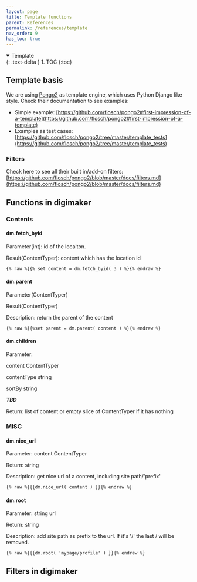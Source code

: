 ```yaml
---
layout: page
title: Template functions
parent: References
permalink: /references/template
nav_order: 9
has_toc: true
---
```


<details open markdown="block">
  <summary>
    Template
  </summary>
  {: .text-delta }
1. TOC
{:toc}
</details>

## Template basis

We are using [Pongo2](https://github.com/flosch/pongo2) as template engine, which uses Python Django like style. Check their documentation to see examples:
 - Simple example: [https://github.com/flosch/pongo2#first-impression-of-a-template](https://github.com/flosch/pongo2#first-impression-of-a-template)
 - Examples as test cases: [https://github.com/flosch/pongo2/tree/master/template_tests](https://github.com/flosch/pongo2/tree/master/template_tests)

### Filters
Check here to see all their built in/add-on filters: [https://github.com/flosch/pongo2/blob/master/docs/filters.md](https://github.com/flosch/pongo2/blob/master/docs/filters.md)


## Functions in digimaker

### Contents

#### dm.fetch_byid
Parameter(int): id of the locaiton. 

Result(ContentTyper): content which has the location id
```
{% raw %}{% set content = dm.fetch_byid( 3 ) %}{% endraw %}
```


#### dm.parent
Parameter(ContentTyper)

Result(ContentTyper)

Description: return the parent of the content
```
{% raw %}{%set parent = dm.parent( content ) %}{% endraw %}
```

#### dm.children
Parameter: 

content ContentTyper

contentType string

sortBy string

***TBD***

Return: list of content or empty slice of ContentTyper if it has nothing


### MISC

#### dm.nice_url
Parameter: content ContentTyper

Return: string

Description: get nice url of a content, including site path/'prefix'

```
{% raw %}{{dm.nice_url( content ) }}{% endraw %}
```


#### dm.root
Parameter: string url

Return: string

Description: add site path as prefix to the url. If it's '/' the last / will be removed.

```
{% raw %}{{dm.root( 'mypage/profile' ) }}{% endraw %}
```


## Filters in digimaker


